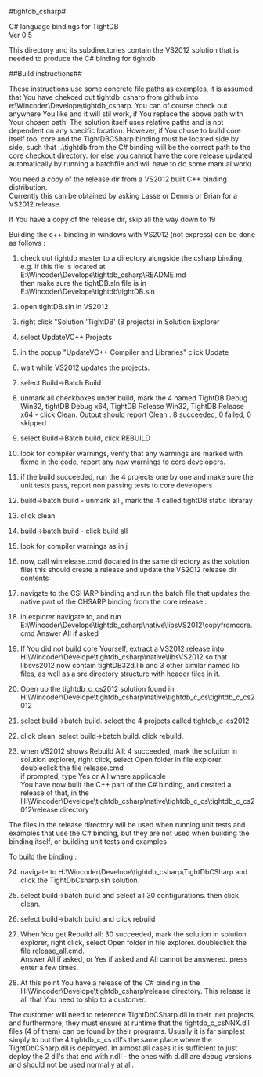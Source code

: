 #tightdb_csharp#

C# language bindings for TightDB  
Ver 0.5

This directory and its subdirectories contain the VS2012 solution that is needed to produce the C# binding for tightdb

##Build instructions##

These instructions use some concrete file paths as examples,
it is assumed that You have chekced out tightdb_csharp from github into e:\Wincoder\Develope\tightdb_csharp.
You can of course check out anywhere You like and it will stil work, if You replace the above path with Your
chosen path. The solution itself uses relative paths and is not dependent on any specific location.
However, if You chose to build core itself too, core and the TightDBCSharp binding must be located side by side,
such that ..\tightdb from the C# binding will be the correct path to the core checkout directory.
(or else you cannot have the core release updated automatically by running a batchfile and will have to do some
manual work)

You need a copy of the release dir from a VS2012 built C++ binding distribution.  
Currently this can be obtained by asking Lasse or Dennis or Brian for a VS2012 release.

If You have a copy of the release dir, skip all the way down to 19

Building the c++ binding in windows with VS2012 (not express) can be done as follows :  

1. check out tightdb master to a directory alongside the csharp binding, e.g. if this file is located at  
  E:\Wincoder\Develope\tightdb_csharp\README.md  
  then make sure the tightDB.sln file is in  
  E:\Wincoder\Develope\tightdb\tightDB.sln    
2. open tightDB.sln in VS2012
3. right click "Solution 'TightDB' (8 projects) in Solution Explorer
4. select UpdateVC++ Projects
5. in the popup "UpdateVC++ Compiler and Libraries" click Update
6. wait while VS2012 updates the projects.
7. select Build->Batch Build
8. unmark all checkboxes under build, mark the 4 named TightDB Debug Win32, tightDB Debug x64, TightDB Release Win32, TightDB Release x64 - click Clean.  Output should report Clean : 8 succeeded, 0 failed, 0 skipped
9. select Build->Batch build, click REBUILD 
10. look for compiler warnings, verify that any warnings are marked with fixme in the code, report any new warnings to core developers.
11. if the build succeeded, run the 4 projects one by one and make sure the unit tests pass, report non passing tests to core developers
12. build->batch build - unmark all , mark the 4 called tightDB static libraray
13. click clean
14. build->batch build - click build all
15. look for compiler warnings as in j
16. now, call winrelease.cmd (located in the same directory as the solution file) this should create a release and update the VS2012 release dir contents
17. navigate to the CSHARP binding and run the batch file that updates the native part of the CHSARP binding from the core release :
18. in explorer navigate to, and run E:\Wincoder\Develope\tightdb_csharp\native\libsVS2012\copyfromcore.cmd Answer All if asked
  
19. If You did not build core Yourself, extract a VS2012 release into H:\Wincoder\Develope\tightdb_csharp\native\libsVS2012 so that libsvs2012 now contain tightDB32d.lib and 3 other similar named lib files, as well as a src directory structure with header files in it.
20. Open up the tightdb_c_cs2012 solution found in H:\Wincoder\Develope\tightdb_csharp\native\tightdb_c_cs\tightdb_c_cs2012 
21. select build->batch build. select the 4 projects called tightdb_c-cs2012
22. click clean.  select build->batch build. click rebuild.
23. when VS2012 shows Rebuild All: 4 succeeded, mark the solution in solution explorer, right click, select Open folder in file explorer. doubleclick the file release.cmd  
if prompted, type Yes or All where applicable  
You have now built the C++ part of the C# binding, and created a release of that, in the  
H:\Wincoder\Develope\tightdb_csharp\native\tightdb_c_cs\tightdb_c_cs2012\release directory  

The files in the release directory will be used when running unit tests and examples that use the C# binding, but they are not used when building the binding itself, or building unit tests and examples

To build the binding :

24. navigate to H:\Wincoder\Develope\tightdb_csharp\TightDbCSharp  and click the TightDbCsharp.sln solution.  

25. select build->batch build and select all 30 configurations. then click clean.
26. select build->batch build and click rebuild

27. When You get Rebuild all: 30 succeeded, mark the solution in solution explorer, right click, select Open folder in file explorer. doubleclick the file release_all.cmd.  
Answer All if asked, or Yes if asked and All cannot be answered. press enter a few times.

28. At this point You have a release of the C# binding in the H:\Wincoder\Develope\tightdb_csharp\release directory. This release is all that You need to ship to a customer.

The customer will need to reference TightDbCSharp.dll in their .net projects, and furthermore,  they must ensure at runtime that the tightdb_c_csNNX.dll files (4 of them) can be found by their programs. Usually it is far simplest simply to put the 4 tightdb_c_cs dll's the same place where the TightDbCSharp.dll is deployed. In almost all cases it is sufficient to just deploy the 2 dll's that end with r.dll - the ones with d.dll are debug versions and should not be used normally at all.

